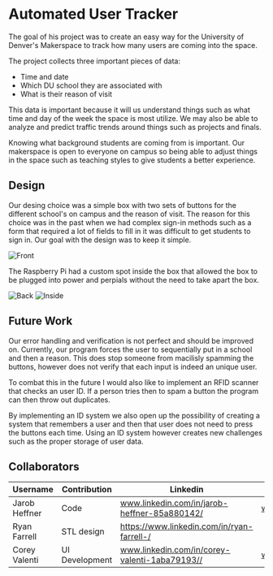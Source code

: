 # Automated User Tracker

The goal of his project was to create an easy way for the University of Denver's Makerspace to track how many 
users are coming into the space. 

The project collects three important pieces of data:
* Time and date
* Which DU school they are associated with 
* What is their reason of visit

This data is important because it will us understand things such as what time and day of the week the space is most utilize.
We may also be able to analyze and predict traffic trends around things such as projects and finals. 

Knowing what background students are coming from is important. Our makerspace is open to everyone on campus so being able to 
adjust things in the space such as teaching styles to give students a better experience.

## Design
Our desing choice was a simple box with two sets of buttons for the different school's on campus and the reason of visit.
The reason for this choice was in the past when we had complex sign-in methods such as a form that required a lot of 
fields to fill in it was difficult to get students to sign in. Our goal with the design was to keep it simple.

![Front](https://github.com/Jarob-H/userAutomation/blob/master/Project%20Pictures/IMG_3762.jpg)

The Raspberry Pi had a custom spot inside the box that allowed the box to be plugged into power and perpials without the
need to take apart the box.

![Back](https://github.com/Jarob-H/userAutomation/blob/master/Project%20Pictures/IMG_3764.jpg)
![Inside](https://github.com/Jarob-H/userAutomation/blob/master/Project%20Pictures/IMG_3765.jpg)
## Future Work

Our error handling and verification is not perfect and should be improved on. Currently, our program forces the user to 
sequentially put in a school and then a reason. This does stop someone from macilisly spamming the buttons, however does 
not verify that each input is indeed an unique user. 

To combat this in the future I would also like to implement an RFID scanner that checks an user ID. If a person tries then 
to spam a button the program can then throw out duplicates.

By implementing an ID system we also open up the possibility of creating a system that remembers a user and then that user 
does not need to press the buttons each time. Using an ID system however creates new challenges such as the proper storage 
of user data. 

## Collaborators

| Username   |Contribution|Linkedin|Github Link ↘️                |
|------------|---|------|---------------------------|
|Jarob Heffner|Code|www.linkedin.com/in/jarob-heffner-85a880142/|www.github.com/Jarob-H|
|Ryan Farrell|STL design|https://www.linkedin.com/in/ryan-farrell-/
|Corey Valenti|UI Development|www.linkedin.com/in/corey-valenti-1aba79193//|www.github.com/CoreyValenti|
